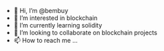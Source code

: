 - 👋 Hi, I’m @bembuy
- 👀 I’m interested in blockchain
- 🌱 I’m currently learning solidity
- 💞️ I’m looking to collaborate on blockchain projects
- 📫 How to reach me ...

<!---
bembuy/bembuy is a ✨ special ✨ repository because its `README.md` (this file) appears on your GitHub profile.
You can click the Preview link to take a look at your changes.
--->
